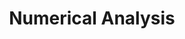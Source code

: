 ---
title: "Numerical Analysis"

categories: ['']

tags: ['Numerical', 'Analysis']

arwords: 'التحليل العددي'

arexps: []

enwords: ['Numerical Analysis']

enexps: []

arlexicons: 'ح'

enlexicons: 'N'

authors: ['Ruqayya Roshdy']

translators: ['']

citations: 'العربية والذكاء الاصطناعي'

sources: 'مركز الملك عبدالله بن عبدالعزيز الدولي لخدمة اللغة العربية'

word: "true"

slug: ""
---